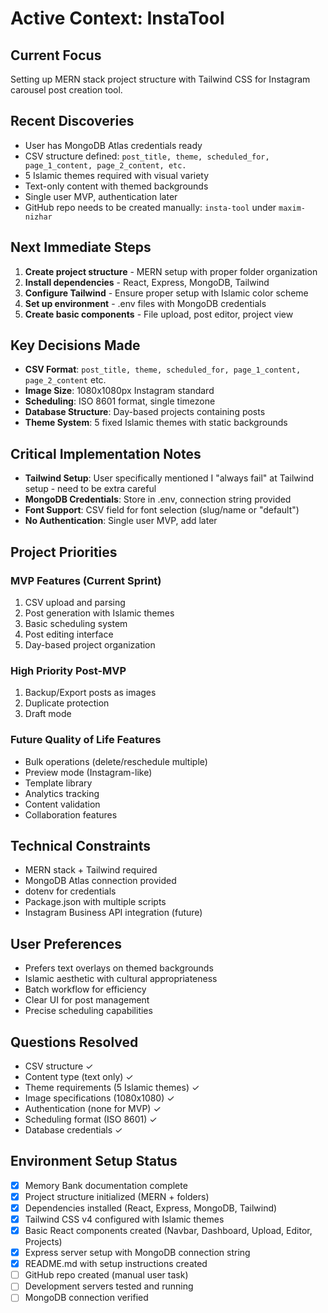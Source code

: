 # Active Context: InstaTool

## Current Focus
Setting up MERN stack project structure with Tailwind CSS for Instagram carousel post creation tool.

## Recent Discoveries
- User has MongoDB Atlas credentials ready
- CSV structure defined: `post_title, theme, scheduled_for, page_1_content, page_2_content, etc.`
- 5 Islamic themes required with visual variety
- Text-only content with themed backgrounds
- Single user MVP, authentication later
- GitHub repo needs to be created manually: `insta-tool` under `maxim-nizhar`

## Next Immediate Steps
1. **Create project structure** - MERN setup with proper folder organization
2. **Install dependencies** - React, Express, MongoDB, Tailwind
3. **Configure Tailwind** - Ensure proper setup with Islamic color scheme
4. **Set up environment** - .env files with MongoDB credentials
5. **Create basic components** - File upload, post editor, project view

## Key Decisions Made
- **CSV Format**: `post_title, theme, scheduled_for, page_1_content, page_2_content` etc.
- **Image Size**: 1080x1080px Instagram standard
- **Scheduling**: ISO 8601 format, single timezone
- **Database Structure**: Day-based projects containing posts
- **Theme System**: 5 fixed Islamic themes with static backgrounds

## Critical Implementation Notes
- **Tailwind Setup**: User specifically mentioned I "always fail" at Tailwind setup - need to be extra careful
- **MongoDB Credentials**: Store in .env, connection string provided
- **Font Support**: CSV field for font selection (slug/name or "default")
- **No Authentication**: Single user MVP, add later

## Project Priorities

### MVP Features (Current Sprint)
1. CSV upload and parsing
2. Post generation with Islamic themes  
3. Basic scheduling system
4. Post editing interface
5. Day-based project organization

### High Priority Post-MVP
1. Backup/Export posts as images
2. Duplicate protection
3. Draft mode

### Future Quality of Life Features
- Bulk operations (delete/reschedule multiple)
- Preview mode (Instagram-like)
- Template library
- Analytics tracking
- Content validation
- Collaboration features

## Technical Constraints
- MERN stack + Tailwind required
- MongoDB Atlas connection provided
- dotenv for credentials
- Package.json with multiple scripts
- Instagram Business API integration (future)

## User Preferences
- Prefers text overlays on themed backgrounds
- Islamic aesthetic with cultural appropriateness
- Batch workflow for efficiency
- Clear UI for post management
- Precise scheduling capabilities

## Questions Resolved
- CSV structure ✓
- Content type (text only) ✓  
- Theme requirements (5 Islamic themes) ✓
- Image specifications (1080x1080) ✓
- Authentication (none for MVP) ✓
- Scheduling format (ISO 8601) ✓
- Database credentials ✓

## Environment Setup Status
- [x] Memory Bank documentation complete
- [x] Project structure initialized (MERN + folders)
- [x] Dependencies installed (React, Express, MongoDB, Tailwind)
- [x] Tailwind CSS v4 configured with Islamic themes
- [x] Basic React components created (Navbar, Dashboard, Upload, Editor, Projects)
- [x] Express server setup with MongoDB connection string
- [x] README.md with setup instructions created
- [ ] GitHub repo created (manual user task)
- [ ] Development servers tested and running
- [ ] MongoDB connection verified